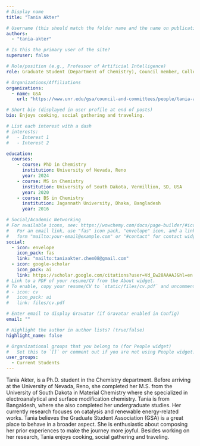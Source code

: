 ```yaml
---
# Display name
title: "Tania Akter"

# Username (this should match the folder name and the name on publications)
authors:
  - "tania-akter"

# Is this the primary user of the site?
superuser: false

# Role/position (e.g., Professor of Artificial Intelligence)
role: Graduate Student (Department of Chemistry), Council member, College of Science

# Organizations/Affiliations
organizations:
  - name: GSA
    url: "https://www.unr.edu/gsa/council-and-committees/people/tania-akter"

# Short bio (displayed in user profile at end of posts)
bio: Enjoys cooking, social gathering and traveling.

# List each interest with a dash
# interests:
#   - Interest 1
#   - Interest 2

education:
  courses:
    - course: PhD in Chemistry
      institution: University of Nevada, Reno
      year: 2024
    - course: MS in Chemistry
      institution: University of South Dakota, Vermillion, SD, USA
      year: 2020
    - course: BS in Chemistry
      institution: Jagannath University, Dhaka, Bangladesh
      year: 2016

# Social/Academic Networking
# For available icons, see: https://wowchemy.com/docs/page-builder/#icons
#   For an email link, use "fas" icon pack, "envelope" icon, and a link in the
#   form "mailto:your-email@example.com" or "#contact" for contact widget.
social:
  - icon: envelope
    icon_pack: fas
    link: "mailto:taniaakter.chem08@gmail.com"
  - icon: google-scholar
    icon_pack: ai
    link: https://scholar.google.com/citations?user=Vd_Ew28AAAAJ&hl=en
# Link to a PDF of your resume/CV from the About widget.
# To enable, copy your resume/CV to `static/files/cv.pdf` and uncomment the lines below.
# - icon: cv
#   icon_pack: ai
#   link: files/cv.pdf

# Enter email to display Gravatar (if Gravatar enabled in Config)
email: ""

# Highlight the author in author lists? (true/false)
highlight_name: false

# Organizational groups that you belong to (for People widget)
#   Set this to `[]` or comment out if you are not using People widget.
user_groups:
  - Current Students
---
```


Tania Akter, is a Ph.D. student in the Chemistry department. Before arriving at the University of Nevada, Reno, she completed her M.S. from the University of South Dakota in Material Chemistry where she specialized in electroanalytical and surface modification chemistry. Tania is from Bangaldesh, where she also completed her undergraduate studies. Her currently research focuses on catalysis and renewable energy-related works. Tania believes the Graduate Student Association (GSA) is a great place to behave in a broader aspect. She is enthusiastic about composing her prior experiences to make the journey more joyful. Besides working on her research, Tania enjoys cooking, social gathering and traveling.
